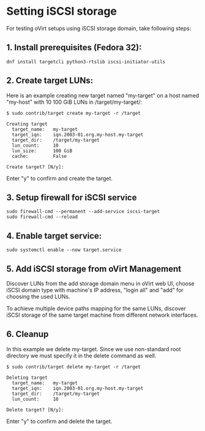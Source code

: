<!--
SPDX-FileCopyrightText: Red Hat, Inc.
SPDX-License-Identifier: GPL-2.0-or-later
-->

# Setting iSCSI storage

For testing oVirt setups using iSCSI storage domain, take following steps:

## 1. Install prerequisites (Fedora 32):

```
dnf install targetcli python3-rtslib iscsi-initiator-utils
```

## 2. Create target LUNs:

Here is an example creating new target named "my-target" on a host named
"my-host" with 10 100 GiB LUNs in /target/my-target/:

```
$ sudo contrib/target create my-target -r /target

Creating target
  target_name:   my-target
  target_iqn:    iqn.2003-01.org.my-host.my-target
  target_dir:    /target/my-target
  lun_count:     10
  lun_size:      100 GiB
  cache:         False

Create target? [N/y]:
```
Enter "y" to confirm and create the target.


## 3. Setup firewall for iSCSI service

```
sudo firewall-cmd --permanent --add-service iscsi-target
sudo firewall-cmd --reload
```

## 4. Enable target service:

```
sudo systemctl enable --now target.service
```

## 5. Add iSCSI storage from oVirt Management

Discover LUNs from the add storage domain menu in oVirt web UI, choose
iSCSI domain type with machine's IP address, "login all" and "add" for
choosing the used LUNs.

To achieve multiple device paths mapping for the same LUNs, discover
iSCSI storage of the same target machine from different network
interfaces.


## 6. Cleanup

In this example we delete my-target. Since we use non-standard root
directory we must specify it in the delete command as well.

```
$ sudo contrib/target delete my-target -r /target

Deleting target
  target_name:   my-target
  target_iqn:    iqn.2003-01.org.my-host.my-target
  target_dir:    /target/my-target
  lun_count:     10

Delete target? [N/y]:
```

Enter "y" to confirm and delete the target.
